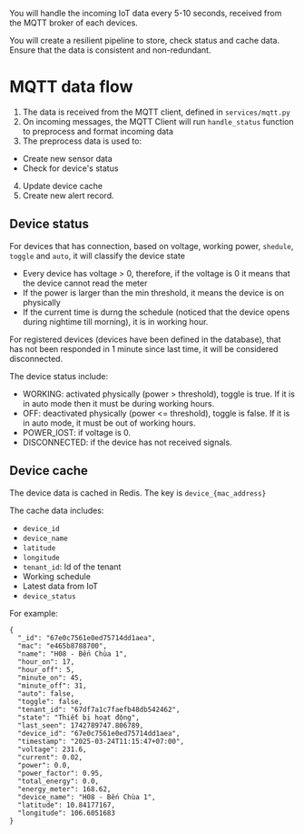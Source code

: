 You will handle the incoming IoT data every 5-10 seconds, received from the MQTT broker of each devices.

You will create a resilient pipeline to store, check status and cache data. Ensure that the data is consistent and non-redundant.

# MQTT data flow

1. The data is received from the MQTT client, defined in `services/mqtt.py`
2. On incoming messages, the MQTT Client will run `handle_status` function to preprocess and format incoming data
3. The preprocess data is used to:
 - Create new sensor data
 - Check for device's status
4. Update device cache
5. Create new alert record.

## Device status

For devices that has connection, based on voltage, working power, `shedule`, `toggle` and `auto`, it will classify the device state

- Every device has voltage > 0, therefore, if the voltage is 0 it means that the device cannot read the meter
- If the power is larger than the min threshold, it means the device is on physically
- If the current time is durng the schedule (noticed that the device opens during nightime till morning), it is in working hour.

For registered devices (devices have been defined in the database), that has not been responded in 1 minute since last time, it will be considered disconnected.

The device status include:
- WORKING: activated physically (power > threshold), toggle is true. If it is in auto mode then it must be during working hours.
- OFF: deactivated physically (power <= threshold), toggle is false. If it is in auto mode, it must be out of working hours.
- POWER_lOST: if voltage is 0.
- DISCONNECTED: if the device has not received signals.

## Device cache

The device data is cached in Redis. The key is `device_{mac_address}`

The cache data includes:

- `device_id`
- `device_name`
- `latitude`
- `longitude`
- `tenant_id`: Id of the tenant
- Working schedule
- Latest data from IoT
- `device_status`

For example:
```
{
  "_id": "67e0c7561e0ed75714dd1aea",
  "mac": "e465b8788700",
  "name": "H08 - Bến Chùa 1",
  "hour_on": 17,
  "hour_off": 5,
  "minute_on": 45,
  "minute_off": 31,
  "auto": false,
  "toggle": false,
  "tenant_id": "67df7a1c7faefb48db542462",
  "state": "Thiết bị hoạt động",
  "last_seen": 1742789747.806789,
  "device_id": "67e0c7561e0ed75714dd1aea",
  "timestamp": "2025-03-24T11:15:47+07:00",
  "voltage": 231.6,
  "current": 0.02,
  "power": 0.0,
  "power_factor": 0.95,
  "total_energy": 0.0,
  "energy_meter": 168.62,
  "device_name": "H08 - Bến Chùa 1",
  "latitude": 10.84177167,
  "longitude": 106.6051683
}
```